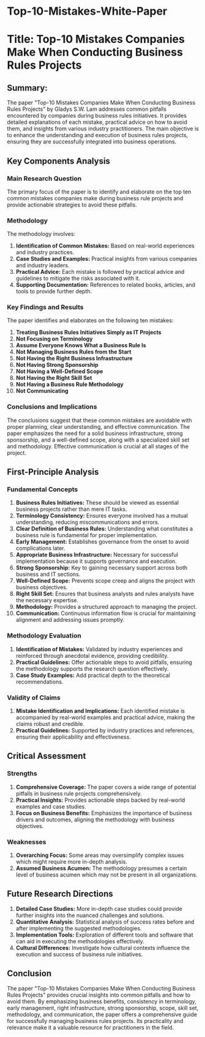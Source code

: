 # Top-10-Mistakes-White-Paper

# Title: Top-10 Mistakes Companies Make When Conducting Business Rules Projects

## Summary:
The paper "Top-10 Mistakes Companies Make When Conducting Business Rules Projects" by Gladys S.W. Lam addresses common pitfalls encountered by companies during business rules initiatives. It provides detailed explanations of each mistake, practical advice on how to avoid them, and insights from various industry practitioners. The main objective is to enhance the understanding and execution of business rules projects, ensuring they are successfully integrated into business operations.

## Key Components Analysis

### Main Research Question
The primary focus of the paper is to identify and elaborate on the top ten common mistakes companies make during business rule projects and provide actionable strategies to avoid these pitfalls.

### Methodology
The methodology involves:
1. **Identification of Common Mistakes:** Based on real-world experiences and industry practices.
2. **Case Studies and Examples:** Practical insights from various companies and industry leaders.
3. **Practical Advice:** Each mistake is followed by practical advice and guidelines to mitigate the risks associated with it.
4. **Supporting Documentation:** References to related books, articles, and tools to provide further depth.

### Key Findings and Results
The paper identifies and elaborates on the following ten mistakes:
1. **Treating Business Rules Initiatives Simply as IT Projects**
2. **Not Focusing on Terminology**
3. **Assume Everyone Knows What a Business Rule Is**
4. **Not Managing Business Rules from the Start**
5. **Not Having the Right Business Infrastructure**
6. **Not Having Strong Sponsorship**
7. **Not Having a Well-Defined Scope**
8. **Not Having the Right Skill Set**
9. **Not Having a Business Rule Methodology**
10. **Not Communicating**

### Conclusions and Implications
The conclusions suggest that these common mistakes are avoidable with proper planning, clear understanding, and effective communication. The paper emphasizes the need for a solid business infrastructure, strong sponsorship, and a well-defined scope, along with a specialized skill set and methodology. Effective communication is crucial at all stages of the project.

## First-Principle Analysis

### Fundamental Concepts
1. **Business Rules Initiatives:** These should be viewed as essential business projects rather than mere IT tasks.
2. **Terminology Consistency:** Ensures everyone involved has a mutual understanding, reducing miscommunications and errors.
3. **Clear Definition of Business Rules:** Understanding what constitutes a business rule is fundamental for proper implementation.
4. **Early Management:** Establishes governance from the onset to avoid complications later.
5. **Appropriate Business Infrastructure:** Necessary for successful implementation because it supports governance and execution.
6. **Strong Sponsorship:** Key to gaining necessary support across both business and IT sections.
7. **Well-Defined Scope:** Prevents scope creep and aligns the project with business objectives.
8. **Right Skill Set:** Ensures that business analysts and rules analysts have the necessary expertise.
9. **Methodology:** Provides a structured approach to managing the project.
10. **Communication:** Continuous information flow is crucial for maintaining alignment and addressing issues promptly.

### Methodology Evaluation
1. **Identification of Mistakes:** Validated by industry experiences and reinforced through anecdotal evidence, providing credibility.
2. **Practical Guidelines:** Offer actionable steps to avoid pitfalls, ensuring the methodology supports the research question effectively.
3. **Case Study Examples:** Add practical depth to the theoretical recommendations.

### Validity of Claims
1. **Mistake Identification and Implications:** Each identified mistake is accompanied by real-world examples and practical advice, making the claims robust and credible.
2. **Practical Guidelines:** Supported by industry practices and references, ensuring their applicability and effectiveness.

## Critical Assessment

### Strengths
1. **Comprehensive Coverage:** The paper covers a wide range of potential pitfalls in business rule projects comprehensively.
2. **Practical Insights:** Provides actionable steps backed by real-world examples and case studies.
3. **Focus on Business Benefits:** Emphasizes the importance of business drivers and outcomes, aligning the methodology with business objectives.

### Weaknesses
1. **Overarching Focus:** Some areas may oversimplify complex issues which might require more in-depth analysis.
2. **Assumed Business Acumen:** The methodology presumes a certain level of business acumen which may not be present in all organizations.

## Future Research Directions
1. **Detailed Case Studies:** More in-depth case studies could provide further insights into the nuanced challenges and solutions.
2. **Quantitative Analysis:** Statistical analysis of success rates before and after implementing the suggested methodologies.
3. **Implementation Tools:** Exploration of different tools and software that can aid in executing the methodologies effectively.
4. **Cultural Differences:** Investigate how cultural contexts influence the execution and success of business rule initiatives.

## Conclusion
The paper "Top-10 Mistakes Companies Make When Conducting Business Rules Projects" provides crucial insights into common pitfalls and how to avoid them. By emphasizing business benefits, consistency in terminology, early management, right infrastructure, strong sponsorship, scope, skill set, methodology, and communication, the paper offers a comprehensive guide for successfully managing business rules projects. Its practicality and relevance make it a valuable resource for practitioners in the field.